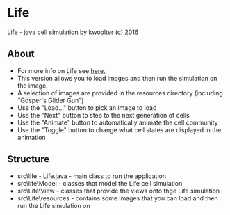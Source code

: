 # Life
Life - java cell simulation by kwoolter
(c) 2016

## About
- For more info on Life see <a href="https://en.wikipedia.org/wiki/Conway's_Game_of_Life">here.</a>
- This version allows you to load images and then run the simulation on the image.
- A selection of images are provided in the resources directory (including "Gosper's Glider Gun")
- Use the "Load..." button to pick an image to load
- Use the "Next" button to step to the next generation of cells
- Use the "Animate" button to automatically animate the cell community
- Use the "Toggle" button to change what cell states are displayed in the animation

## Structure
- src\life - Life.java - main class to run the application
- src\life\Model - classes that model the Life cell simulation
- src\Life\View - classes that provide the views onto thge Life simulation
- src\Life\resources - contains some images that you can load and then run the Life simulation on


